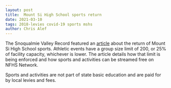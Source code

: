 ```yaml
---
layout: post
title:  Mount Si High School sports return
date: 2021-03-10
tags: 2018-levies covid-19 sports mshs
author: Chris Alef
---
```

The Snoqualmie Valley Record featured an [article](https://www.valleyrecord.com/sports/mount-si-high-school-sports-return-with-conditions/) about the return of Mount Si High School sports. Athletic events have a group size limit of 200, or 25% of facility capacity, whichever is lower. The article details how that limit is being enforced and how sports and activities can be streamed free on NFHS Network.

Sports and activities are not part of state basic education and are paid for by local levies and fees.
